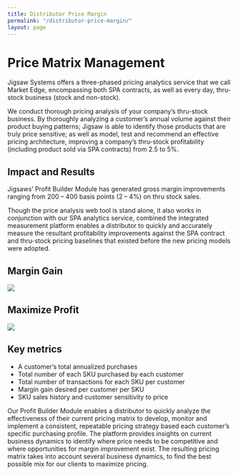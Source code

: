 ```yaml
---
title: Distributor Price Margin
permalink: "/distributor-price-margin/"
layout: page
---
```


<!-- ### Distributor -->

# Price Matrix Management

Jigsaw Systems offers a three-phased pricing analytics service  that we call Market Edge, encompassing both SPA contracts, as well as every day, thru-stock business (stock and non-stock).

We conduct thorough pricing analysis of your company’s thru-stock business. By thoroughly analyzing a customer’s annual volume against their product buying patterns; Jigsaw is able to identify those products that are truly price sensitive; as well as model, test and recommend an effective pricing architecture, improving a company’s thru-stock profitability (including product sold via SPA contracts) from 2.5 to 5%.

<h2 class="color-green mt-3">Impact and Results</h2>

Jigsaws’ Profit Builder Module has generated gross margin improvements ranging from 200 – 400 basis points (2 – 4%) on thru stock sales.

Though the price analysis web tool is stand alone, it also works in conjunction with our SPA analytics service, combined the integrated measurement platform enables a distributor to quickly and accurately measure the resultant profitability improvements against the SPA contract and thru-stock pricing baselines that existed before the new pricing models were adopted.

<div class="row">
  <div class="col-md-6">
    <h2 class="color-blue text-xs-center mb-0 mt-2">Margin Gain</h2>
    <img src="/uploads/distributor-pricing-1.jpg" class="mt-0">
  </div>
  <div class="col-md-6">
    <h2 class="color-blue text-xs-center mb-0 mt-2">Maximize Profit</h2>
    <img src="/uploads/distributor-pricing-2.jpg" class="mt-0">
  </div>
</div>

<h2 class="color-orange">Key metrics</h2>

- A customer’s total annualized purchases
- Total number of each SKU purchased by each customer
- Total number of transactions for each SKU per customer
- Margin gain desired per customer per SKU
- SKU sales history and customer sensitivity to price

Our Profit Builder Module enables a distributor to quickly analyze the effectiveness of their current pricing matrix to develop, monitor and implement a consistent, repeatable pricing strategy based each customer’s specific purchasing profile.  The platform provides insights on current business dynamics to identify where price needs to be competitive and where opportunities for margin improvement exist. The resulting pricing matrix takes into account several business dynamics, to find the best possible mix for our clients to maximize pricing.
